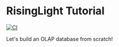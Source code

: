 # RisingLight Tutorial

[![CI](https://github.com/singularity-data/risinglight-tutorial/workflows/CI/badge.svg?branch=main)](https://github.com/singularity-data/risinglight-tutorial/actions)

Let's build an OLAP database from scratch!
